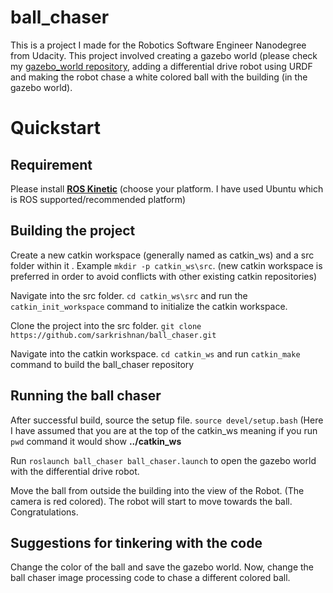 # ball_chaser
This is a project I made for the Robotics Software Engineer Nanodegree from Udacity. This project involved creating a gazebo world (please check my [gazebo_world repository](https://github.com/sarkrishnan/gazebo_world "Aravinda's gazebo world github repository"), adding a differential drive robot using URDF and making the robot chase a white colored ball with the building (in the gazebo world).

# Quickstart

## Requirement

Please install [**__ROS Kinetic__**](http://wiki.ros.org/kinetic/Installation "ROS Kinetic Installation") (choose your platform. I have used Ubuntu which is ROS supported/recommended platform)

## Building the project

Create a new catkin workspace (generally named as catkin_ws) and a src folder within it . Example `mkdir -p catkin_ws\src`. (new catkin workspace is preferred in order to avoid conflicts with other existing catkin repositories)

Navigate into the src folder. `cd catkin_ws\src` and run the `catkin_init_workspace` command to initialize the catkin workspace. 

Clone the project into the src folder. `git clone https://github.com/sarkrishnan/ball_chaser.git`

Navigate into the catkin workspace. `cd catkin_ws` and run `catkin_make` command to build the ball_chaser repository

## Running the ball chaser

After successful build, source the setup file. `source devel/setup.bash` (Here I have assumed that you are at the top of the catkin_ws meaning if you run `pwd` command it would show __../catkin_ws__

Run `roslaunch ball_chaser ball_chaser.launch` to open the gazebo world with the differential drive robot. 

Move the ball from outside the building into the view of the Robot. (The camera is red colored). The robot will start to move towards the ball. Congratulations. 

## Suggestions for tinkering with the code

Change the color of the ball and save the gazebo world. Now, change the ball chaser image processing code to chase a different colored ball. 

